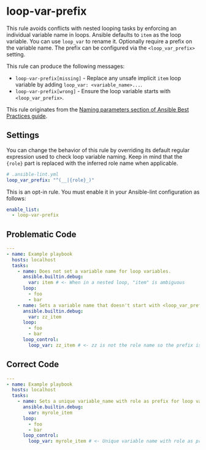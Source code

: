 # loop-var-prefix

This rule avoids conflicts with nested looping tasks by enforcing an individual
variable name in loops. Ansible defaults to `item` as the loop variable. You can
use `loop_var` to rename it. Optionally require a prefix on the variable name.
The prefix can be configured via the `<loop_var_prefix>` setting.

This rule can produce the following messages:

- `loop-var-prefix[missing]` - Replace any unsafe implicit `item` loop variable
  by adding `loop_var: <variable_name>...`.
- `loop-var-prefix[wrong]` - Ensure the loop variable starts with
  `<loop_var_prefix>`.

This rule originates from the [Naming parameters section of Ansible Best
Practices guide][cop314].

## Settings

You can change the behavior of this rule by overriding its default regular
expression used to check loop variable naming. Keep in mind that the `{role}`
part is replaced with the inferred role name when applicable.

```yaml
# .ansible-lint.yml
loop_var_prefix: "^(__|{role}_)"
```

This is an opt-in rule. You must enable it in your Ansible-lint configuration as
follows:

```yaml
enable_list:
  - loop-var-prefix
```

## Problematic Code

```yaml
---
- name: Example playbook
  hosts: localhost
  tasks:
    - name: Does not set a variable name for loop variables.
      ansible.builtin.debug:
        var: item # <- When in a nested loop, "item" is ambiguous
      loop:
        - foo
        - bar
    - name: Sets a variable name that doesn't start with <loop_var_prefix>.
      ansible.builtin.debug:
        var: zz_item
      loop:
        - foo
        - bar
      loop_control:
        loop_var: zz_item # <- zz is not the role name so the prefix is wrong
```

## Correct Code

```yaml
---
- name: Example playbook
  hosts: localhost
  tasks:
    - name: Sets a unique variable_name with role as prefix for loop variables.
      ansible.builtin.debug:
        var: myrole_item
      loop:
        - foo
        - bar
      loop_control:
        loop_var: myrole_item # <- Unique variable name with role as prefix
```

[cop314]:
  https://redhat-cop.github.io/automation-good-practices/#_naming_parameters
